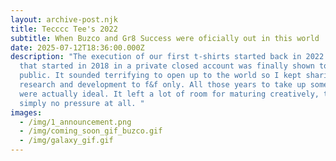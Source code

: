 ```yaml
---
layout: archive-post.njk
title: Tecccc Tee's 2022
subtitle: When Buzco and Gr8 Success were oficially out in this world
date: 2025-07-12T18:36:00.000Z
description: "The execution of our first t-shirts started back in 2022. An idea
  that started in 2018 in a private closed account was finally shown to the
  public. It sounded terrifying to open up to the world so I kept sharing my
  research and development to f&f only. All those years to take up some courage
  were actually ideal. It left a lot of room for maturing creatively, there was
  simply no pressure at all. "
images:
  - /img/1_announcement.png
  - /img/coming_soon_gif_buzco.gif
  - /img/galaxy_gif.gif
---
```

